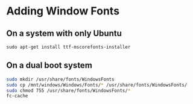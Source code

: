 # Adding Window Fonts

## On a system with only Ubuntu

`sudo apt-get install ttf-mscorefonts-installer`

## On a dual boot system

```bash
sudo mkdir /usr/share/fonts/WindowsFonts
sudo cp /mnt/windows/Windows/Fonts/* /usr/share/fonts/WindowsFonts/
sudo chmod 755 /usr/share/fonts/WindowsFonts/*
fc-cache
```
